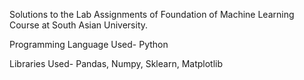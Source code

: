 Solutions to the Lab Assignments of Foundation of Machine Learning Course at South Asian University.

Programming Language Used- Python

Libraries Used- Pandas, Numpy, Sklearn, Matplotlib
